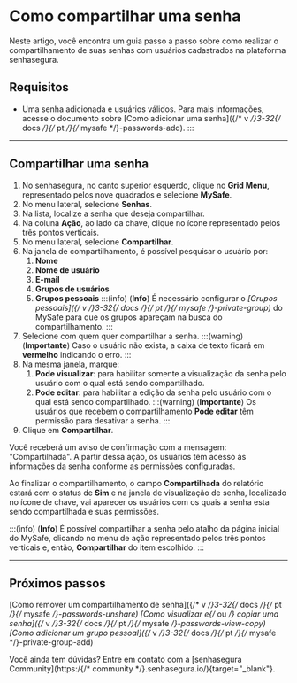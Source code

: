# Como compartilhar uma senha

Neste artigo, você encontra um guia passo a passo sobre como realizar o compartilhamento de suas senhas com usuários cadastrados na plataforma senhasegura.

## Requisitos
* Uma senha adicionada e usuários válidos. Para mais informações, acesse o documento sobre [Como adicionar uma senha]({/* v */}3-32{/* docs */}{/* pt */}{/* mysafe */}-passwords-add).
:::
***

## Compartilhar uma senha

1. No senhasegura, no canto superior esquerdo, clique no **Grid Menu**, representado pelos nove quadrados e selecione **MySafe**.
2. No menu lateral, selecione **Senhas**. 
3. Na lista, localize a senha que deseja compartilhar.
4. Na coluna **Ação**, ao lado da chave, clique no ícone representado pelos três pontos verticais.
5. No menu lateral, selecione **Compartilhar**.
6. Na janela de compartilhamento, é possível pesquisar o usuário por:
    1. **Nome**
    2. **Nome de usuário**
    3. **E-mail**
    4. **Grupos de usuários**
    5. **Grupos pessoais**
    :::(info) (**Info**)
    É necessário configurar o **[Grupos pessoais]({/* v */}3-32{/* docs */}{/* pt */}{/* mysafe */}-private-group)** do MySafe para que os grupos apareçam na busca do compartilhamento.
    :::
7. Selecione com quem quer compartilhar a senha.
    :::(warning) (**Importante**)
    Caso o usuário não exista, a caixa de texto ficará em **vermelho** indicando o erro.
    :::
8. Na mesma janela, marque:
    1. **Pode visualizar**: para habilitar somente a visualização da senha pelo usuário com o qual está sendo compartilhado.
    2. **Pode editar**: para habilitar a edição da senha pelo usuário com o qual está sendo compartilhado.
    :::(warning) (**Importante**)
    Os usuários que recebem o compartilhamento **Pode editar** têm permissão para desativar a senha.
    :::
9. Clique em **Compartilhar**.

Você receberá um aviso de confirmação com a mensagem: "Compartilhada". A partir dessa ação, os usuários têm acesso às informações da senha conforme as permissões configuradas.

Ao finalizar o compartilhamento, o campo **Compartilhada** do relatório estará com o status de **Sim** e na janela de visualização de senha, localizado no ícone de chave, vai aparecer os usuários com os quais a senha esta sendo compartilhada e suas permissões.

:::(info) (**Info**)
É possível compartilhar a senha pelo atalho da página inicial do MySafe, clicando no menu de ação representado pelos três pontos verticais e, então, **Compartilhar** do item escolhido.
:::
***

## Próximos passos
[Como remover um compartilhamento de senha]({/* v */}3-32{/* docs */}{/* pt */}{/* mysafe */}-passwords-unshare)
[Como visualizar e{/* ou */} copiar uma senha]({/* v */}3-32{/* docs */}{/* pt */}{/* mysafe */}-passwords-view-copy)
[Como adicionar um grupo pessoal]({/* v */}3-32{/* docs */}{/* pt */}{/* mysafe */}-private-group-add)

Você ainda tem dúvidas? Entre em contato com a  [senhasegura Community](https:/{/* community */}.senhasegura.io/){target="_blank"}.